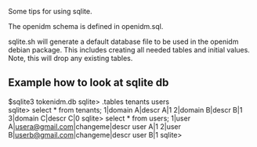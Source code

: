 Some tips for using sqlite.

The openidm schema is defined in openidm.sql.

sqlite.sh will generate a default database file to be used in the openidm debian package. This includes creating all needed tables and initial values. Note, this will drop any existing tables.

Example how to look at sqlite db
--------------------------------
$sqlite3 tokenidm.db
sqlite> .tables
tenants  users  
sqlite> select * from tenants;
1|domain A|descr A|1
2|domain B|descr B|1
3|domain C|descr C|0
sqlite> select * from users;
1|user A|usera@gmail.com|changeme|descr user A|1
2|user B|userb@gmail.com|changeme|descr user B|1
sqlite> 

